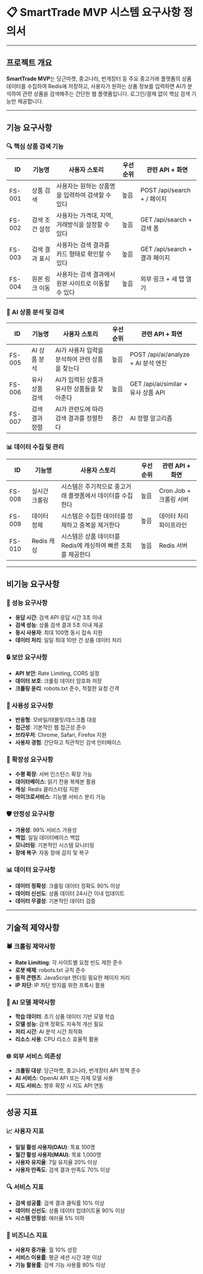 # 📋 SmartTrade MVP 시스템 요구사항 정의서

---

## 프로젝트 개요

**SmartTrade MVP**는 당근마켓, 중고나라, 번개장터 등 주요 중고거래 플랫폼의 상품 데이터를 수집하여 Redis에 저장하고, 사용자가 원하는 상품 정보를 입력하면 AI가 분석하여 관련 상품을 검색해주는 간단한 웹 플랫폼입니다. 로그인/결제 없이 핵심 검색 기능만 제공합니다.

---

## 기능 요구사항

### 🔍 핵심 상품 검색 기능

| ID       | 기능명           | 사용자 스토리                                    | 우선순위 | 관련 API + 화면                    |
|----------|------------------|--------------------------------------------------|----------|-----------------------------------|
| FS-001   | 상품 검색        | 사용자는 원하는 상품명을 입력하여 검색할 수 있다 | 높음     | POST /api/search + / 페이지 |
| FS-002   | 검색 조건 설정   | 사용자는 가격대, 지역, 거래방식을 설정할 수 있다 | 높음     | GET /api/search + 검색 폼 |
| FS-003   | 검색 결과 표시   | 사용자는 검색 결과를 카드 형태로 확인할 수 있다 | 높음     | GET /api/search + 결과 페이지 |
| FS-004   | 원본 링크 이동   | 사용자는 검색 결과에서 원본 사이트로 이동할 수 있다 | 높음     | 외부 링크 + 새 탭 열기 |

### 🤖 AI 상품 분석 및 검색

| ID       | 기능명           | 사용자 스토리                                    | 우선순위 | 관련 API + 화면                    |
|----------|------------------|--------------------------------------------------|----------|-----------------------------------|
| FS-005   | AI 상품 분석     | AI가 사용자 입력을 분석하여 관련 상품을 찾는다   | 높음     | POST /api/ai/analyze + AI 분석 엔진 |
| FS-006   | 유사 상품 검색   | AI가 입력된 상품과 유사한 상품들을 찾아준다      | 높음     | GET /api/ai/similar + 유사 상품 API |
| FS-007   | 검색 결과 정렬   | AI가 관련도에 따라 검색 결과를 정렬한다         | 중간     | AI 정렬 알고리즘 |

### 📊 데이터 수집 및 관리

| ID       | 기능명           | 사용자 스토리                                    | 우선순위 | 관련 API + 화면                    |
|----------|------------------|--------------------------------------------------|----------|-----------------------------------|
| FS-008   | 실시간 크롤링    | 시스템은 주기적으로 중고거래 플랫폼에서 데이터를 수집한다 | 높음     | Cron Job + 크롤링 서버 |
| FS-009   | 데이터 정제      | 시스템은 수집한 데이터를 정제하고 중복을 제거한다 | 높음     | 데이터 처리 파이프라인 |
| FS-010   | Redis 캐싱      | 시스템은 상품 데이터를 Redis에 캐싱하여 빠른 조회를 제공한다 | 높음     | Redis 서버 |

---

## 비기능 요구사항

### 🚀 성능 요구사항
- **응답 시간**: 검색 API 응답 시간 3초 이내
- **검색 성능**: 상품 검색 결과 5초 이내 제공
- **동시 사용자**: 최대 100명 동시 접속 지원
- **데이터 처리**: 일일 최대 10만 건 상품 데이터 처리

### 🔒 보안 요구사항
- **API 보안**: Rate Limiting, CORS 설정
- **데이터 보호**: 크롤링 데이터 암호화 저장
- **크롤링 윤리**: robots.txt 준수, 적절한 요청 간격

### 📱 사용성 요구사항
- **반응형**: 모바일/태블릿/데스크톱 대응
- **접근성**: 기본적인 웹 접근성 준수
- **브라우저**: Chrome, Safari, Firefox 지원
- **사용자 경험**: 간단하고 직관적인 검색 인터페이스

### 🔄 확장성 요구사항
- **수평 확장**: 서버 인스턴스 확장 가능
- **데이터베이스**: 읽기 전용 복제본 활용
- **캐싱**: Redis 클러스터링 지원
- **마이크로서비스**: 기능별 서비스 분리 가능

### 🛡️ 안정성 요구사항
- **가용성**: 99% 서비스 가용성
- **백업**: 일일 데이터베이스 백업
- **모니터링**: 기본적인 시스템 모니터링
- **장애 복구**: 자동 장애 감지 및 복구

### 📊 데이터 요구사항
- **데이터 정확성**: 크롤링 데이터 정확도 90% 이상
- **데이터 신선도**: 상품 데이터 24시간 이내 업데이트
- **데이터 무결성**: 기본적인 데이터 검증

---

## 기술적 제약사항

### 🕷️ 크롤링 제약사항
- **Rate Limiting**: 각 사이트별 요청 빈도 제한 준수
- **로봇 배제**: robots.txt 규칙 준수
- **동적 콘텐츠**: JavaScript 렌더링 필요한 페이지 처리
- **IP 차단**: IP 차단 방지를 위한 프록시 활용

### 🤖 AI 모델 제약사항
- **학습 데이터**: 초기 상품 데이터 기반 모델 학습
- **모델 성능**: 검색 정확도 지속적 개선 필요
- **처리 시간**: AI 분석 시간 최적화
- **리소스 사용**: CPU 리소스 효율적 활용

### 🌐 외부 서비스 의존성
- **크롤링 대상**: 당근마켓, 중고나라, 번개장터 API 정책 준수
- **AI 서비스**: OpenAI API 또는 자체 모델 사용
- **지도 서비스**: 향후 확장 시 지도 API 연동

---

## 성공 지표

### 📈 사용자 지표
- **일일 활성 사용자(DAU)**: 목표 100명
- **월간 활성 사용자(MAU)**: 목표 1,000명
- **사용자 유지율**: 7일 유지율 20% 이상
- **사용자 만족도**: 검색 결과 만족도 70% 이상

### 🔍 서비스 지표
- **검색 성공률**: 검색 결과 클릭률 10% 이상
- **데이터 신선도**: 상품 데이터 업데이트율 90% 이상
- **시스템 안정성**: 에러율 5% 이하

### 💼 비즈니스 지표
- **사용자 증가율**: 월 10% 성장
- **서비스 이용률**: 평균 세션 시간 3분 이상
- **기능 활용률**: 검색 기능 사용률 80% 이상